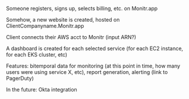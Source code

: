 Someone registers, signs up, selects billing, etc. on Monitr.app

Somehow, a new website is created, hosted on ClientCompanyname.Monitr.app

Client connects their AWS acct to Monitr (input ARN?)

A dashboard is created for each selected service (for each EC2 instance, for each EKS cluster, etc)


Features:
bitemporal data for monitoring (at this point in time, how many users were using service X, etc), report generation, alerting (link to PagerDuty)

In the future: Okta integration